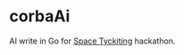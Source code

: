 # corbaAi

AI write in Go  for [Space Tyckiting](https://github.com/futurice/space-tyckiting) hackathon. 
